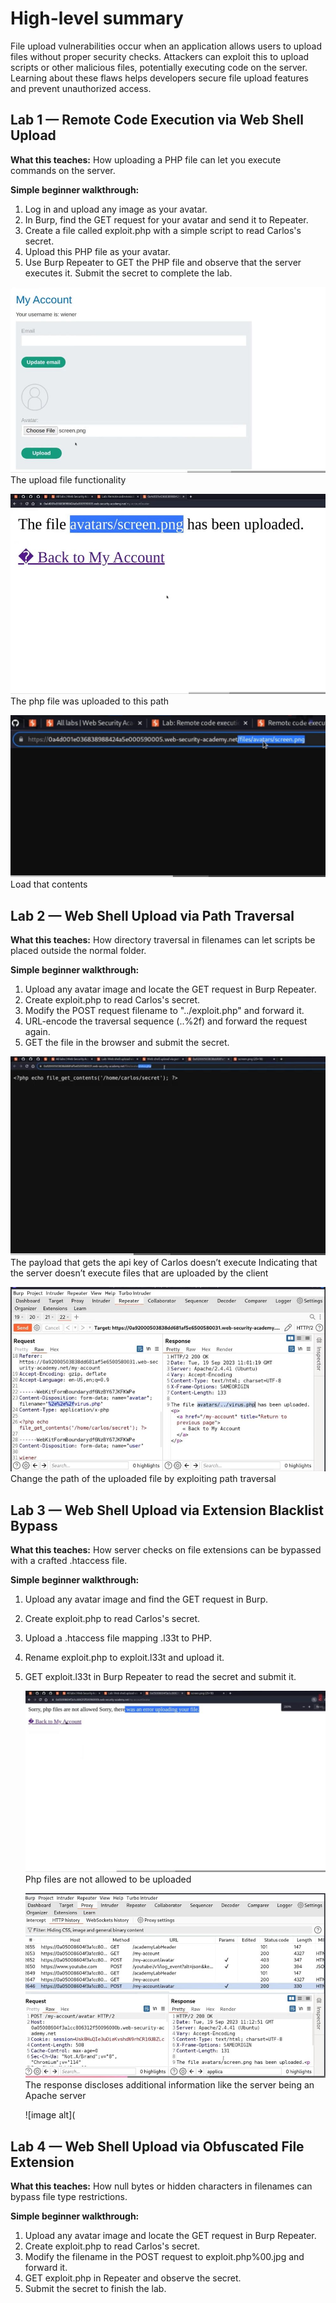 # High-level summary

File upload vulnerabilities occur when an application allows users to upload files without proper security checks. Attackers can exploit this to upload scripts or other malicious files, potentially executing code on the server. Learning about these flaws helps developers secure file upload features and prevent unauthorized access.

## Lab 1 — Remote Code Execution via Web Shell Upload

**What this teaches:** How uploading a PHP file can let you execute commands on the server.

**Simple beginner walkthrough:**

1. Log in and upload any image as your avatar.
2. In Burp, find the GET request for your avatar and send it to Repeater.
3. Create a file called exploit.php with a simple script to read Carlos's secret.
4. Upload this PHP file as your avatar.
5. Use Burp Repeater to GET the PHP file and observe that the server executes it. Submit the secret to complete the lab.

![image alt](https://github.com/Lispectree/web-sec/blob/c10e6e163d1717c993e22c517da142ea97904a11/web-security-labs/labs/file-upload/FILE%20UPLOAD%20LAB1%20PHOTO1.jpg)
The upload file functionality


![image alt](https://github.com/Lispectree/web-sec/blob/b0c57815d6b9c77680be2bef5d531fe2a0e4323a/web-security-labs/labs/file-upload/FILE%20UPLOAD%20LAB1%20PHOTO2.jpg)
The php file was uploaded to this path


![image alt](https://github.com/Lispectree/web-sec/blob/0f169bec9b759024c56916d465368b664f04a384/web-security-labs/labs/file-upload/FILE%20UPLOAD%20LAB1%20PHOTO3.jpg)
Load that contents





## Lab 2 — Web Shell Upload via Path Traversal

**What this teaches:** How directory traversal in filenames can let scripts be placed outside the normal folder.

**Simple beginner walkthrough:**

1. Upload any avatar image and locate the GET request in Burp Repeater.
2. Create exploit.php to read Carlos's secret.
3. Modify the POST request filename to "../exploit.php" and forward it.
4. URL-encode the traversal sequence (..%2f) and forward the request again.
5. GET the file in the browser and submit the secret.

![image alt](https://github.com/Lispectree/web-sec/blob/f207f04b8baecce883c29f7dc94890073ddb69dc/web-security-labs/labs/file-upload/FILE%20UPLOAD%20LAB2%20PHOTO1.jpg)
The payload that gets the api key of Carlos doesn’t execute 
Indicating that the server doesn’t execute files that are uploaded by the client


![image alt](https://github.com/Lispectree/web-sec/blob/1abe727876de4b8a56d5675b01d1bacb5ba52dd2/web-security-labs/labs/file-upload/FILE%20UPLOAD%20LAB2%20PHOTO2.jpg)
Change the path of the uploaded file by exploiting path traversal


## Lab 3 — Web Shell Upload via Extension Blacklist Bypass

**What this teaches:** How server checks on file extensions can be bypassed with a crafted .htaccess file.

**Simple beginner walkthrough:**

1. Upload any avatar image and find the GET request in Burp.
2. Create exploit.php to read Carlos's secret.
3. Upload a .htaccess file mapping .l33t to PHP.
4. Rename exploit.php to exploit.l33t and upload it.
5. GET exploit.l33t in Burp Repeater to read the secret and submit it.

   ![image alt](https://github.com/Lispectree/web-sec/blob/4b9dc8546d3f54b0f28d8b87d620f4dc6ba529c3/web-security-labs/labs/file-upload/FILE%20UPLOAD%20LAB3%20PHOTO1.jpg)
   Php files are not allowed to be uploaded


   ![image alt](https://github.com/Lispectree/web-sec/blob/5f652b781348f7c35a280e3979826fa2db38f9b9/web-security-labs/labs/file-upload/FILE%20UPLOAD%20LAB3%20PHOTO2.jpg)
The response discloses additional information like the server being an Apache server


   ![image alt](





## Lab 4 — Web Shell Upload via Obfuscated File Extension

**What this teaches:** How null bytes or hidden characters in filenames can bypass file type restrictions.

**Simple beginner walkthrough:**

1. Upload any avatar image and locate the GET request in Burp Repeater.
2. Create exploit.php to read Carlos's secret.
3. Modify the filename in the POST request to exploit.php%00.jpg and forward it.
4. GET exploit.php in Repeater and observe the secret.
5. Submit the secret to finish the lab.



